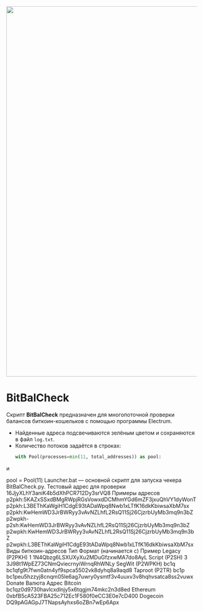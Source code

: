 <img src="https://github.com/Xprograms89/BitBalCheck/blob/main/Work.png" width="979">

# BitBalCheck

Скрипт **BitBalCheck** предназначен для многопоточной проверки балансов биткоин-кошельков с помощью программы Electrum.

- Найденные адреса подсвечиваются зелёным цветом и сохраняются в файл `log.txt`.
- Количество потоков задаётся в строках:
  ```python
  with Pool(processes=min(11, total_addresses)) as pool:
и

pool = Pool(11)
Launcher.bat — основной скрипт для запуска чекера BitBalCheck.py.
Тестовый адрес для проверки
16JjyXLhY3aniK4b5dXhPCR712Dy3srVQ8
Примеры адресов
p2pkh:5KAZxSSxdBMgRWpjRGsVowxdDCMhmYGd6mZF3jxuQhVY1dyWonT
p2pkh:L3BEThKaWgiH1CdgE93tADaWpq8Nwb1xLTfK16dkKbiwsaXbM7sx
p2pkh:KwHemWD3JrBWRyy3vAvNZLhfL2RsQ11Sj26CjzrbUyMb3mq9n3bZ
p2wpkh-p2sh:KwHemWD3JrBWRyy3vAvNZLhfL2RsQ11Sj26CjzrbUyMb3mq9n3bZ
p2wpkh:KwHemWD3JrBWRyy3vAvNZLhfL2RsQ11Sj26CjzrbUyMb3mq9n3bZ
p2wpkh:L3BEThKaWgiH1CdgE93tADaWpq8Nwb1xLTfK16dkKbiwsaXbM7sx
Виды биткоин-адресов
Тип	Формат (начинается с)	Пример
Legacy (P2PKH)	1	1N4Qbzg6LSXUXyXu2MDuGfzxwMA7do8AyL
Script (P2SH)	3	3J98t1WpEZ73CNmQviecrnyiWrnqRhWNLy
SegWit (P2WPKH)	bc1q	bc1qfg9t7fwn0atn4yf9spca5502vk8dyhq8a9aqd8
Taproot (P2TR)	bc1p	bc1peu5hzzyj8cnqm05le6ag7uwry0ysmtf3v4uuxv3v8hqhvsatca8ss2vuwx
Donate
Валюта	Адрес
Bitcoin	bc1qz0d9730havlcxdlnjy5x6tqgjm74mkc2n3d8ed
Ethereum	0xbfB5cA523FBA25c712Ec1F580f0eCC3E0e7cD400
Dogecoin	DQ9pAGAGpJ7TNapsAyhxs6oZBn7wEp6Apx
